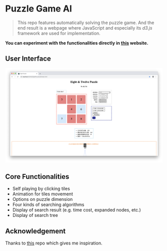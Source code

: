 # Puzzle Game AI

> This repo features automatically solving the puzzle game. 
> And the end result is a webpage where JavaScript and especially its *d3.js* framework are
> used for implementation. 

**You can experiment with the functionalities directly in [this](https://universefly.github.io/EightPuzzleJS/) website.**

## User Interface

![](Assets/webpage.png)

## Core Functionalities

- Self playing by clicking tiles
- Animation for tiles movement
- Options on puzzle dimension
- Four kinds of searching algorithms
- Display of search result (e.g. time cost, expanded nodes, etc.)
- Display of search tree

## Acknowledgement

Thanks to [this](https://github.com/ljkojbk/EightDigitPuzzle) repo which gives me inspiration.
